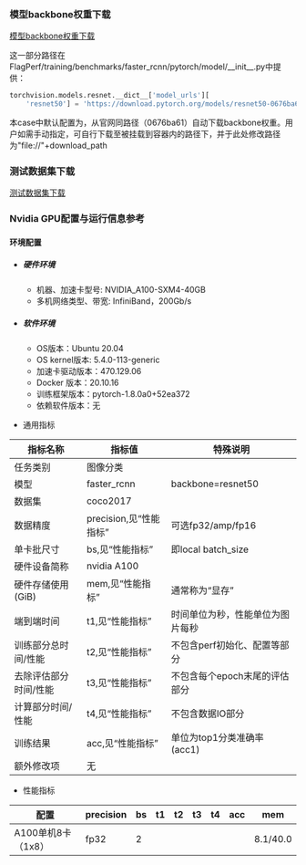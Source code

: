 ### 模型backbone权重下载
[模型backbone权重下载](https://download.pytorch.org/models/resnet50-0676ba61.pth)

这一部分路径在FlagPerf/training/benchmarks/faster_rcnn/pytorch/model/\_\_init__.py中提供：

```python
torchvision.models.resnet.__dict__['model_urls'][
    'resnet50'] = 'https://download.pytorch.org/models/resnet50-0676ba61.pth'
```
本case中默认配置为，从官网同路径（0676ba61）自动下载backbone权重。用户如需手动指定，可自行下载至被挂载到容器内的路径下，并于此处修改路径为"file://"+download_path

### 测试数据集下载

[测试数据集下载](https://cocodataset.org/)

### Nvidia GPU配置与运行信息参考
#### 环境配置

- ##### 硬件环境
    - 机器、加速卡型号: NVIDIA_A100-SXM4-40GB
    - 多机网络类型、带宽: InfiniBand，200Gb/s

- ##### 软件环境
   - OS版本：Ubuntu 20.04
   - OS kernel版本: 5.4.0-113-generic     
   - 加速卡驱动版本：470.129.06
   - Docker 版本：20.10.16
   - 训练框架版本：pytorch-1.8.0a0+52ea372
   - 依赖软件版本：无



* 通用指标

| 指标名称              | 指标值                 | 特殊说明                         |
| --------------------- | ---------------------- | -------------------------------- |
| 任务类别              | 图像分类               |                                  |
| 模型                  | faster_rcnn            | backbone=resnet50                |
| 数据集                | coco2017               |                                  |
| 数据精度              | precision,见“性能指标” | 可选fp32/amp/fp16                |
| 单卡批尺寸            | bs,见“性能指标”        | 即local batch_size               |
| 硬件设备简称          | nvidia A100            |                                  |
| 硬件存储使用(GiB)     | mem,见“性能指标”       | 通常称为“显存”                   |
| 端到端时间            | t1,见“性能指标”        | 时间单位为秒，性能单位为图片每秒 |
| 训练部分总时间/性能   | t2,见“性能指标”        | 不包含perf初始化、配置等部分     |
| 去除评估部分时间/性能 | t3,见“性能指标”        | 不包含每个epoch末尾的评估部分    |
| 计算部分时间/性能     | t4,见“性能指标”        | 不包含数据IO部分                 |
| 训练结果              | acc,见“性能指标”       | 单位为top1分类准确率(acc1)       |
| 额外修改项            | 无                     |                                  |

* 性能指标

| 配置               | precision | bs   | t1   | t2   | t3   | t4 | acc  | mem |
| ------------------ | --------- | ---- | ---- | ---- | ---- | ---- |  ---- | ---- |
| A100单机8卡（1x8） | fp32 | 2 |      |      |      |      |      | 8.1/40.0 |

